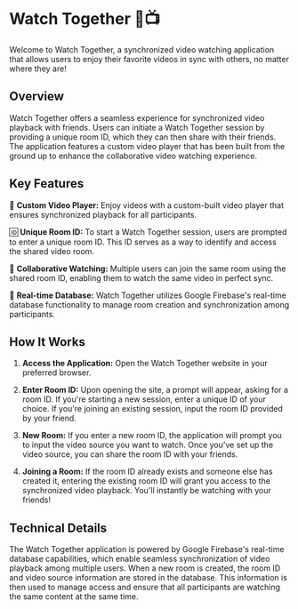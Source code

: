 # Watch Together 🍿📺

Welcome to Watch Together, a synchronized video watching application that allows users to enjoy their favorite videos in sync with others, no matter where they are!

## Overview

Watch Together offers a seamless experience for synchronized video playback with friends. Users can initiate a Watch Together session by providing a unique room ID, which they can then share with their friends. The application features a custom video player that has been built from the ground up to enhance the collaborative video watching experience.

## Key Features

🎥 **Custom Video Player:** Enjoy videos with a custom-built video player that ensures synchronized playback for all participants.

🆔 **Unique Room ID:** To start a Watch Together session, users are prompted to enter a unique room ID. This ID serves as a way to identify and access the shared video room.

👥 **Collaborative Watching:** Multiple users can join the same room using the shared room ID, enabling them to watch the same video in perfect sync.

📡 **Real-time Database:** Watch Together utilizes Google Firebase's real-time database functionality to manage room creation and synchronization among participants.

## How It Works

1. **Access the Application:** Open the Watch Together website in your preferred browser.

2. **Enter Room ID:** Upon opening the site, a prompt will appear, asking for a room ID. If you're starting a new session, enter a unique ID of your choice. If you're joining an existing session, input the room ID provided by your friend.

3. **New Room:** If you enter a new room ID, the application will prompt you to input the video source you want to watch. Once you've set up the video source, you can share the room ID with your friends.

4. **Joining a Room:** If the room ID already exists and someone else has created it, entering the existing room ID will grant you access to the synchronized video playback. You'll instantly be watching with your friends!

## Technical Details

The Watch Together application is powered by Google Firebase's real-time database capabilities, which enable seamless synchronization of video playback among multiple users. When a new room is created, the room ID and video source information are stored in the database. This information is then used to manage access and ensure that all participants are watching the same content at the same time.

